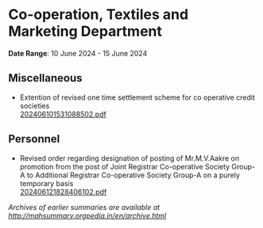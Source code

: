 # Co-operation, Textiles and Marketing Department

**Date Range**: 10 June 2024 - 15 June 2024


## Miscellaneous
- Extention of revised one time settlement scheme for co operative credit societies\
  [202406101531088502.pdf](https://gr.maharashtra.gov.in/Site/Upload/Government%20Resolutions/English/202406101531088502.pdf)

## Personnel
- Revised order regarding designation of posting of Mr.M.V.Aakre on promotion from the post of Joint Registrar Co-operative Society Group-A to Additional Registrar Co-operative Society Group-A on a purely temporary basis\
  [202406121828406102.pdf](https://gr.maharashtra.gov.in/Site/Upload/Government%20Resolutions/English/202406121828406102.pdf)


*Archives of earlier summaries are available at http://mahsummary.orgpedia.in/en/archive.html*